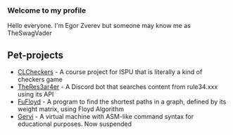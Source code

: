 ### Welcome to my profile
Hello everyone. I'm Egor Zverev but someone may know me as TheSwagVader
## Pet-projects
* [CLCheckers](https://github.com/TheSwagVader/CLCheckers) - A course project for ISPU that is literally a kind of checkers game
* [TheRes3ar4er](https://github.com/TheSwagVader/CLCheckers) - A Discord bot that searches content from rule34.xxx using its API
* [FuFloyd](https://github.com/TheSwagVader/CLCheckers) - A program to find the shortest paths in a graph, defined by its weight matrix, using Floyd Algorithm
* [Gervi](https://github.com/TheSwagVader/CLCheckers) - A virtual machine with ASM-like command syntax for educational purposes. Now suspended

<!--
**TheSwagVader/TheSwagVader** is a ✨ _special_ ✨ repository because its `README.md` (this file) appears on your GitHub profile.

Here are some ideas to get you started:

- 🔭 I’m currently working on ...
- 🌱 I’m currently learning ...
- 👯 I’m looking to collaborate on ...
- 🤔 I’m looking for help with ...
- 💬 Ask me about ...
- 📫 How to reach me: ...
- 😄 Pronouns: ...
- ⚡ Fun fact: ...
-->
